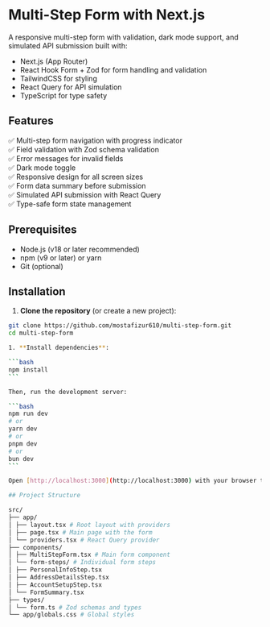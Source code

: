 # Multi-Step Form with Next.js

A responsive multi-step form with validation, dark mode support, and simulated API submission built with:

- Next.js (App Router)
- React Hook Form + Zod for form handling and validation
- TailwindCSS for styling
- React Query for API simulation
- TypeScript for type safety

## Features

✅ Multi-step form navigation with progress indicator  
✅ Field validation with Zod schema validation  
✅ Error messages for invalid fields  
✅ Dark mode toggle  
✅ Responsive design for all screen sizes  
✅ Form data summary before submission  
✅ Simulated API submission with React Query  
✅ Type-safe form state management

## Prerequisites

- Node.js (v18 or later recommended)
- npm (v9 or later) or yarn
- Git (optional)

## Installation

1. **Clone the repository** (or create a new project):

````bash
git clone https://github.com/mostafizur610/multi-step-form.git
cd multi-step-form

1. **Install dependencies**:

```bash
npm install
```

Then, run the development server:

```bash
npm run dev
# or
yarn dev
# or
pnpm dev
# or
bun dev
```

Open [http://localhost:3000](http://localhost:3000) with your browser to see the result.

## Project Structure

src/
├── app/
│ ├── layout.tsx # Root layout with providers
│ ├── page.tsx # Main page with the form
│ └── providers.tsx # React Query provider
├── components/
│ ├── MultiStepForm.tsx # Main form component
│ └── form-steps/ # Individual form steps
│ ├── PersonalInfoStep.tsx
│ ├── AddressDetailsStep.tsx
│ ├── AccountSetupStep.tsx
│ └── FormSummary.tsx
├── types/
│ └── form.ts # Zod schemas and types
└── app/globals.css # Global styles
````

